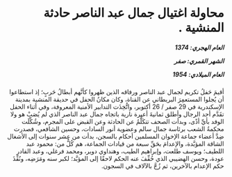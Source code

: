 <h1 dir="rtl">محاولة اغتيال جمال عبد الناصر حادثة المنشية .</h1>

<h5 dir="rtl">العام الهجري:  1374

الشهر القمري: صفر

العام الميلادي: 1954</h5>

<p dir="rtl">أقيمَ حَفلُ تكريم لجمال عبد الناصر ورفاقه الذين ظهروا كأنَّهم أبطالُ حَربٍ؛ إذ استطاعوا أن يُجلوا المستعمِرَ البريطاني عن القناة، وكان مكانُ الحفل في حديقة المنشية بمدينة الإسكندرية في 29 صفر / 26 أكتوبر، واتُّخِذَت التدابير الأمنية المعروفة، وفي أثناء الحفل تقَدَّم أحد الرجال وأطلق ثمانيةَ أعيرة نارية باتجاه جمال عبد الناصر الذي لم يُصَبْ هو ولا الوفد بأيِّ أذًى، وبدأت الصحف تتكَلَّمُ عن الحادثة وعن القبض على المجرم، وشُكِّلَت محكمةُ الشعب برئاسة جمال سالم وعضوية أنور السادات، وحسين الشافعي، فصدرت ضِدَّ أعضاء جماعة الإخوان المسلمين أحكام بالسجن، بدأت من عشر سنوات إلى الأشغال الشاقة المؤبَّدة، والإعدامَ بحَقِّ سبعة من قيادات الجماعة، هم كُلٌّ من: محمود عبد اللطيف؛ ويوسف طلعت، وإبراهيم الطيب، وهنداوي دوير، ومحمد فرغلي، وعبد القادر عودة، وحسن الهضيبي الذي خُفِّفَ عنه الحكم لاحقًا إلى المؤبَّد؛ لكبر سنه ومَرَضِه، ونُفِّذَ حكم الإعدام بالآخرين، ثم زُجَّ بالآلاف  في السجون.</p></br>
